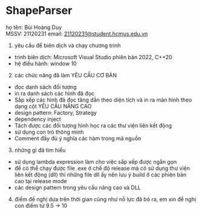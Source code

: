 # ShapeParser
họ tên: Bùi Hoàng Duy      
MSSV: 21120231
email: 21120231@student.hcmus.edu.vn

1. yêu cầu để biên dịch và chạy chương trình
+ trình biên dịch: Microsoft Visual Studio phiên bản 2022, C++20
+ hệ điều hành: window 10
2. các chức năng đã làm
YÊU CẦU CƠ BẢN
+ đọc danh sách đối tượng
+ in ra danh sách các hình đã đọc
+ Sắp xếp các hình đã đọc tăng dần theo diện tích và in ra màn hình theo dạng cột
YÊU CẦU NÂNG CAO
+ design pattern: Factory, Strategy
+ dependency inject
+ Tách được các đối tượng hình học ra các thư viện liên kết động
+ sử dụng con trỏ thông minh
+ Comment đầy đủ ý nghĩa các hàm trong mã nguồn
3. những gì đã tìm hiểu 
+ sử dụng lambda expression làm cho việc sắp xếp được ngắn gọn
+ để có thể chạy được file .exe ở chế độ release mà có sử dụng thư viện liên kết động (dll) thì những file dll ấy nên lưu ý build ở các phiên bản cao tại release mode
+ các design pattern trong yêu cầu nâng cao và DLL
4. điểm đề nghị 
dựa trên thời gian cũng như nỗ lực đã bỏ ra, em xin đề nghị con điểm từ 9.5 -> 10
